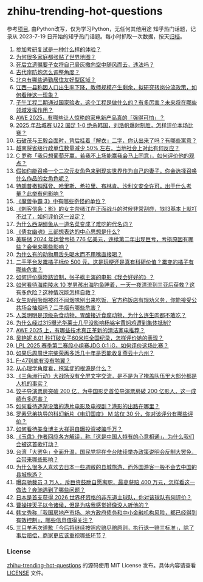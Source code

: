 # zhihu-trending-hot-questions
参考[项目](https://github.com/justjavac/zhihu-trending-hot-questions), 由Python改写，仅为学习Python，无任何其他用途
知乎热门话题，记录从 2023-7-19
日开始的知乎热门话题。每小时抓取一次数据，按天[归档](./data)。
<!-- BEGIN -->
<!-- 最后更新时间 2025-03-24 04:28:46.471177 -->
1. [参加考研复试是一种什么样的体验？](https://www.zhihu.com/question/563062291)
1. [为何很多家庭都张贴了世界地图？](https://www.zhihu.com/question/439647670)
1. [死后立遗嘱要子女将自己骨灰撒向空中随风而去，违法吗？](https://www.zhihu.com/question/1886386539191316855)
1. [古代岸防炮怎么调整角度？](https://www.zhihu.com/question/15149618370)
1. [北京有哪些通勤居住友好型区域？](https://www.zhihu.com/question/629860389)
1. [江西一县称因人口出生率下降，教师规模产生剩余，拟研究转岗分流政策，如何看待这一现象？](https://www.zhihu.com/question/15470790067)
1. [子午工程二期通过国家验收，这个工程是做什么的？有多厉害？未来将在哪些领域发挥作用？](https://www.zhihu.com/question/15485397123)
1. [AWE 2025，有哪些让人惊艳的家电新产品真的「强得可怕」？](https://www.zhihu.com/question/15381462682)
1. [2025 年盐城赛 U22 国足 1-0 绝杀韩国，刘浩帆爆射制胜，怎样评价本场比赛？](https://www.zhihu.com/question/15614771112)
1. [石破茂与王毅会面时，背后挂着「解衣」二字，你认出来了吗？有哪些寓意？](https://www.zhihu.com/question/15578148896)
1. [越南将省级行政单位数量减少 50% 左右，当地社会上对此有何反应？](https://www.zhihu.com/question/14941693099)
1. [C 罗称「我只想葡萄牙赢，若我不上场能赢我会马上同意」，如何评价他的观点？](https://www.zhihu.com/question/15629139415)
1. [假如你能召唤一个二次元女角色来到现实世界作为自己的妻子，你会选择召唤什么作品的女角色呢？](https://www.zhihu.com/question/15388871398)
1. [特朗普撤销拜登、哈里斯、希拉里、布林肯、沙利文安全许可，出于什么考量？此举有何影响？](https://www.zhihu.com/question/15579316464)
1. [《魔兽争霸 3》中有哪些奇怪的单位？](https://www.zhihu.com/question/267692668)
1. [《刺客信条：影》的女主奈绪江在正面战斗的时候非常刮痧，1对3基本上就打不过了，如何评价这一设定？](https://www.zhihu.com/question/15285793244)
1. [为什么西湖醋鱼从一道名菜变成了难吃的代名词？](https://www.zhihu.com/question/1885609915739006089)
1. [《倩女幽魂》三部想表达的中心思想是什么?](https://www.zhihu.com/question/380263594)
1. [美联储 2024 年运营亏损 776 亿美元，连续第二年出现巨亏，亏损原因有哪些？会带来哪些影响？](https://www.zhihu.com/question/15598144409)
1. [为什么有的动物用舌头喝水而不用嘴直接喝？](https://www.zhihu.com/question/3257311792)
1. [二手平台发霉橘子标价 500 元，这是玩梗还是真有科研价值？霉变的橘子有哪些危害？](https://www.zhihu.com/question/15539424051)
1. [如何评价薛晓路监制，张子枫主演的电影《我会好好的》？](https://www.zhihu.com/question/15395498734)
1. [如何看待海南陵水 10 岁男孩出海钓鱼睡着，一天一夜漂流到三亚后获救？这有多危险？这种情况能怎样自救？](https://www.zhihu.com/question/15595621918)
1. [女生劝阻吸烟被怼不闻烟味别出来吃饭，官方称饭店有规劝义务，你能接受公共场合抽烟吗？二手烟有哪些危害？](https://www.zhihu.com/question/15602725563)
1. [人类明明是顶级杂食动物，胃酸接近食腐动物，为什么连生肉都不敢吃？](https://www.zhihu.com/question/14159370972)
1. [为什么经过315曝光华莱士几乎没影响杨铭宇黄焖鸡遭到集体抵制?](https://www.zhihu.com/question/15446816958)
1. [AWE 2025 上，有哪些技术真正革新的清洁家电推荐？](https://www.zhihu.com/question/15529577831)
1. [吴艳妮 8.01 秒打破女子60米栏全国纪录，怎样评价她的表现？](https://www.zhihu.com/question/15627778194)
1. [LPL 2025 赛季第二赛段小组赛JDG 0:1 iG，如何评价这场比赛？](https://www.zhihu.com/question/15621424720)
1. [如果后周周世宗柴荣再多活几十年是否能收复燕云十六州？](https://www.zhihu.com/question/407238397)
1. [F-47到底有没有鸭翼？](https://www.zhihu.com/question/15579727999)
1. [从心理学角度看，拖延症的根源是什么？](https://www.zhihu.com/question/1885997541918741629)
1. [《三角洲行动》大战场没有全屏文字交流，是不是为了掩盖队伍里大部分都是人机的事实？](https://www.zhihu.com/question/681987656)
1. [饺子导演票房突破 200 亿，为中国影史首位导演票房破 200 亿影人，这一成绩有多厉害？](https://www.zhihu.com/question/15598924149)
1. [如何看待逐渐没落的港片电影及电视剧？港影的出路在哪里？](https://www.zhihu.com/question/13086337689)
1. [罗素兄弟执导的科幻新片《电幻国度》 M 站仅 30 分，你对该评分有哪些评价？](https://www.zhihu.com/question/14438859682)
1. [如何看待美食博主大祥哥自曝投资被骗千万？](https://www.zhihu.com/question/15560222033)
1. [《玉盘》作者回应各方解读，称「这是中国人特有的心意相通」，为什么我们会被这首歌打动？](https://www.zhihu.com/question/15490548065)
1. [台湾「大罢免」全面升温，国民党将在全台陆续举办政策说明会反制大罢免，会带来哪些影响？](https://www.zhihu.com/question/15628277578)
1. [为什么很多人喜欢去日本一些凋敝的县城旅游，而外国游客一般不会去中国的县城旅游？](https://www.zhihu.com/question/15471390148)
1. [曝奔驰裁员 3 万人，斥巨资鼓励自愿离职，最高获赔 400 万元，怎样看这一做法？奔驰遇到了哪些问题？](https://www.zhihu.com/question/15619242556)
1. [日本是首支获得 2026 世界杯资格的非东道主球队，你对该球队有何评价？](https://www.zhihu.com/question/15450786696)
1. [曹操挟天子以令诸侯，但是为啥我感觉好像没人听他的？](https://www.zhihu.com/question/618009234)
1. [韩文秀称「我国房地产市场、地方政府债务和中小金融机构风险，都已经得到有效控制」，哪些信息值得关注？](https://www.zhihu.com/question/15607180982)
1. [三只羊再次道歉「今后将继续按照应赔尽赔原则，执行退一赔三标准」，除了事后赔偿，商家更应该重视哪些环节？](https://www.zhihu.com/question/15614552198)
<!-- END -->
### License
[zhihu-trending-hot-questions](https://github.com/yaogengzhu/zhihu-trending-hot-questions)
的源码使用 MIT License 发布。具体内容请查看 [LICENSE](./LICENSE) 文件。
